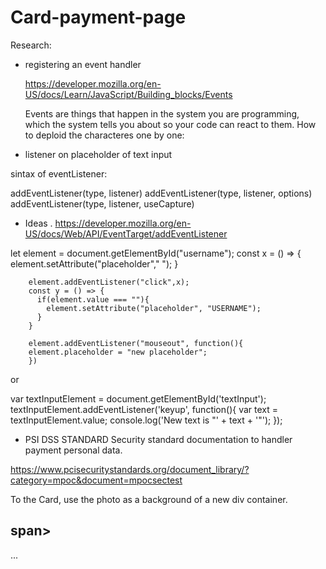 # Card-payment-page

Research:

- registering an event handler
  
  https://developer.mozilla.org/en-US/docs/Learn/JavaScript/Building_blocks/Events
  
  Events are things that happen in the system you are programming, which the system tells you about so your code can react to them.
How to deploid the characteres one by one:


- listener on placeholder of text input

sintax of eventListener:

addEventListener(type, listener)
addEventListener(type, listener, options)
addEventListener(type, listener, useCapture)

- Ideas . https://developer.mozilla.org/en-US/docs/Web/API/EventTarget/addEventListener

let element = document.getElementById("username");
        const x = () => {
          element.setAttribute("placeholder"," ");
        }
    
        element.addEventListener("click",x);
        const y = () => {
          if(element.value === ""){
            element.setAttribute("placeholder", "USERNAME");
          }
        }
        
        element.addEventListener("mouseout", function(){
        element.placeholder = "new placeholder";
        })





or


var textInputElement = document.getElementById('textInput');
      textInputElement.addEventListener('keyup', function(){
        var text = textInputElement.value;
        console.log('New text is "' + text + '"');
      });

- PSI DSS STANDARD
Security standard documentation to handler payment personal data. 

https://www.pcisecuritystandards.org/document_library/?category=mpoc&document=mpocsectest

To the Card, use the photo as a background of a new div container.

<section>
<div class="card" style="background-image: url('');">
  <h2><span></span>span></h2>
  ...
</div>

<div>
  <h2><span></span></h2>
</div>
<section>

